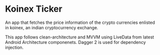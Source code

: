 # Koinex Ticker
An app that fetches the price information of the crypto currencies enlisted in koinex, an indian cryptocurrency exchange.

This app follows clean-architecture and MVVM using LiveData from latest Android Architecture componenets. Dagger 2 is used for dependency injection.
